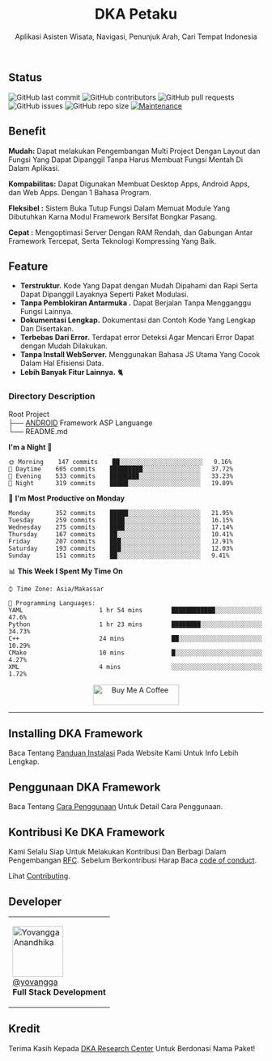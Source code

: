<h1 align="center">DKA Petaku</h1>
<p align="center">Aplikasi Asisten Wisata, Navigasi, Penunjuk Arah, Cari Tempat Indonesia</p>
<br>

## Status

![GitHub last commit](https://img.shields.io/github/last-commit/YovanggaAnandhika/Petaku)
![GitHub contributors](https://img.shields.io/github/contributors/YovanggaAnandhika/Petaku)
![GitHub pull requests](https://img.shields.io/github/issues-pr/YovanggaAnandhika/Petaku)
![GitHub issues](https://img.shields.io/github/issues/YovanggaAnandhika/Petaku)
![GitHub repo size](https://img.shields.io/github/repo-size/YovanggaAnandhika/Petaku)
[![Maintenance](https://img.shields.io/badge/Maintained%3F-yes-green.svg)](https://GitHub.com/Naereen/StrapDown.js/graphs/commit-activity)


## Benefit

**Mudah:** Dapat melakukan Pengembangan Multi Project Dengan Layout dan Fungsi Yang Dapat Dipanggil Tanpa Harus Membuat
Fungsi Mentah Di Dalam Aplikasi.

**Kompabilitas:** Dapat Digunakan Membuat Desktop Apps, Android Apps, dan Web Apps. Dengan 1 Bahasa Program.

**Fleksibel :** Sistem Buka Tutup Fungsi Dalam Memuat Module Yang Dibutuhkan Karna Modul Framework Bersifat Bongkar
Pasang.

**Cepat :** Mengoptimasi Server Dengan RAM Rendah, dan Gabungan Antar Framework Tercepat, Serta Teknologi Kompressing
Yang Baik.

## Feature

* **Terstruktur.** Kode Yang Dapat dengan Mudah Dipahami dan Rapi Serta Dapat Dipanggil Layaknya Seperti Paket Modulasi.
* **Tanpa Pemblokiran Antarmuka .** Dapat Berjalan Tanpa Mengganggu Fungsi Lainnya.
* **Dokumentasi Lengkap.** Dokumentasi dan Contoh Kode Yang Lengkap Dan Disertakan.
* **Terbebas Dari Error.** Terdapat error Deteksi Agar Mencari Error Dapat dengan Mudah Dilakukan.
* **Tanpa Install WebServer.** Menggunakan Bahasa JS Utama Yang Cocok Dalam Hal Efisiensi Data.
* **Lebih Banyak Fitur Lainnya.** 🐈

### Directory Description

Root Project <br>
├── [ANDROID](https://github.com/YovanggaAnandhika/Petaku/blob/master/Android/README.md)
Framework ASP Languange <br>
└── README.md

**I'm a Night 🦉**

```text
🌞 Morning    147 commits    ██░░░░░░░░░░░░░░░░░░░░░░░   9.16% 
🌆 Daytime    605 commits    █████████░░░░░░░░░░░░░░░░   37.72% 
🌃 Evening    533 commits    ████████░░░░░░░░░░░░░░░░░   33.23% 
🌙 Night      319 commits    █████░░░░░░░░░░░░░░░░░░░░   19.89%

```

📅 **I'm Most Productive on Monday**

```text
Monday       352 commits    █████░░░░░░░░░░░░░░░░░░░░   21.95% 
Tuesday      259 commits    ████░░░░░░░░░░░░░░░░░░░░░   16.15% 
Wednesday    275 commits    ████░░░░░░░░░░░░░░░░░░░░░   17.14% 
Thursday     167 commits    ██░░░░░░░░░░░░░░░░░░░░░░░   10.41% 
Friday       207 commits    ███░░░░░░░░░░░░░░░░░░░░░░   12.91% 
Saturday     193 commits    ███░░░░░░░░░░░░░░░░░░░░░░   12.03% 
Sunday       151 commits    ██░░░░░░░░░░░░░░░░░░░░░░░   9.41%

```

📊 **This Week I Spent My Time On**

```text
⌚︎ Time Zone: Asia/Makassar

💬 Programming Languages: 
YAML                     1 hr 54 mins        ████████████░░░░░░░░░░░░░   47.6% 
Python                   1 hr 23 mins        ████████░░░░░░░░░░░░░░░░░   34.73% 
C++                      24 mins             ██░░░░░░░░░░░░░░░░░░░░░░░   10.29% 
CMake                    10 mins             █░░░░░░░░░░░░░░░░░░░░░░░░   4.27% 
XML                      4 mins              ░░░░░░░░░░░░░░░░░░░░░░░░░   1.72%

```

<p align="center">
<a href="https://www.buymeacoffee.com/celiduba" target="_blank"><img src="https://cdn.buymeacoffee.com/buttons/default-red.png" alt="Buy Me A Coffee" height="40" width="170" ></a>
</p>



---

## Installing DKA Framework

Baca Tentang [Panduan Instalasi](https://dkaresearchcenter.com/en/docs/install) Pada Website Kami Untuk Info Lebih Lengkap.

## Penggunaan DKA Framework

Baca Tentang [Cara Penggunaan](https://dkaresearchcenter.com/en/docs/usage) Untuk Detail Cara Penggunaan.

## Kontribusi Ke DKA Framework

Kami Selalu Siap Untuk Melakukan Kontribusi Dan Berbagi Dalam Pengembangan [RFC](https://github.com/yarnpkg/rfcs).
Sebelum Berkontribusi Harap Baca [code of conduct](CODE_OF_CONDUCT.md).

Lihat [Contributing](https://dkaresearchcenter.com/org/contributing/).

## Developer
<table border="0">
<tr>
<td>

<img width="100" src="https://avatars.githubusercontent.com/yovanggaanandhika?s=100&v=1" alt="Yovangga Anandhika"><br/>
[@yovangga](https://github.com/yovanggaanandhika) <br>
<b>Full Stack Development</b>

</td>
</tr>
</table>
<!-- <table border="0">
<tr>
    <td><img width="800" src="https://media.istockphoto.com/vectors/default-profile-picture-avatar-photo-placeholder-vector-illustration-vector-id1223671392?k=6&m=1223671392&s=612x612&w=0&h=NGxdexflb9EyQchqjQP0m6wYucJBYLfu46KCLNMHZYM=" alt="Yovangga Anandhika"> </td>
    <td>
        <h3>Muhammad Arfan</h3>
        <b>A Analysis System</b> From Indonesia.
        Mendalami Bidang Conceptor, FLowcart, IO Proses
        <br/><br/>
    </td>
</tr>
 <tr>
    <td><img width="800" src="https://dkaresearchcenter.com/wp-content/uploads/2020/06/FB_IMG_1583407496659.jpg" alt="Yovangga Anandhika"> </td>
    <td>
        <h3>Yovangga Anandhika</h3>
        <b>A Full Stack Developer Software Engginering</b> From Indonesia.
        Mendalami Bidang Pemegraman Komputer, Seorang Pendiri Komunitas Startup <b>DKA Research Center</b>
        dan Aktif Mengerjakan Penelitian dan Pekerjaan Berbasis Inovasi Digital. Menguasai Lebih Dari 18 Bahasa Program Komputer.
        <br/><br/>
    </td>
 </tr>
<tr>
    <td><img width="800" src="https://avatars.githubusercontent.com/u/53886120?s=400&u=2d939d070984bb8beef67eb549c39e1e9f0cf18f&v=4" alt="Yovangga Anandhika"> </td>
    <td>
        <h3>Muhammad Ridwan</h3>
        <b>A Half Programming</b> From Indonesia.
        Mendalami Bidang Android Development, Layout Design, Kotlin, Mysql
        <br/><br/>
    </td>
</tr>
<tr>
    <td><img width="800" src="https://media.istockphoto.com/vectors/default-profile-picture-avatar-photo-placeholder-vector-illustration-vector-id1223671392?k=6&m=1223671392&s=612x612&w=0&h=NGxdexflb9EyQchqjQP0m6wYucJBYLfu46KCLNMHZYM=" alt="Yovangga Anandhika"> </td>
    <td>
        <h3>Muhammad Yusuf</h3>
        <b>A Half Programming</b> From Indonesia.
        Mendalami Bidang Android Development, Layout Design, Kotlin
        <br/><br/>
    </td>
</tr>
</table> -->


## Kredit

Terima Kasih Kepada [DKA Research Center](https://github.com/YovanggaAnandhika) Untuk Berdonasi Nama Paket!